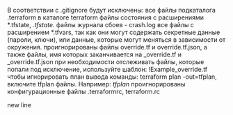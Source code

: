 В соответствии с .gitignore будут исключены:
 все файлы подкаталога .terraform в каталоге terraform 
 файлы состояния с расширениями *.tfstate, *.tfstate.*
 файлы журнала сбоев - crash.log
 все файлы с расширением *.tfvars, так как они могут содержать секретные данные (пароли, ключи), или данные, которые могут меняться в зависимости от окружения.
 проигнорированы файлы override.tf и override.tf.json, а также файлы, имя которых заканчивается на _override.tf и _override.tf.json
 при необходимости отслеживать файлы, которые попали под исключение, используйте шаблон:
 !Example_override.tf  
 чтобы игнорировать план вывода команды: terraform plan -out=tfplan, включите tfplan файлы. Например: *tfplan*
 проигнорированы конфигурационные файлы .terraformrc, terraform.rc


new line
